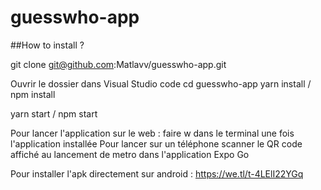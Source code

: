 # guesswho-app

##How to install ?

git clone git@github.com:Matlavv/guesswho-app.git

Ouvrir le dossier dans Visual Studio code 
cd guesswho-app
yarn install / npm install

yarn start / npm start


Pour lancer l'application sur le web : faire w dans le terminal une fois l'application installée
Pour lancer sur un téléphone scanner le QR code affiché au lancement de metro dans l'application Expo Go

Pour installer l'apk directement sur android :
https://we.tl/t-4LElI22YGq
